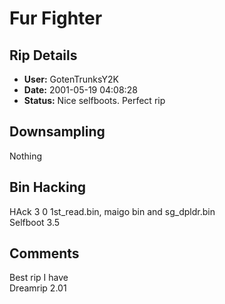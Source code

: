 # Fur Fighter

## Rip Details

- **User:** GotenTrunksY2K
- **Date:** 2001-05-19 04:08:28
- **Status:** Nice selfboots. Perfect rip

## Downsampling

Nothing

## Bin Hacking

HAck 3 0 1st_read.bin, maigo bin and sg_dpldr.bin<br />Selfboot 3.5

## Comments

Best rip I have<br />Dreamrip 2.01

